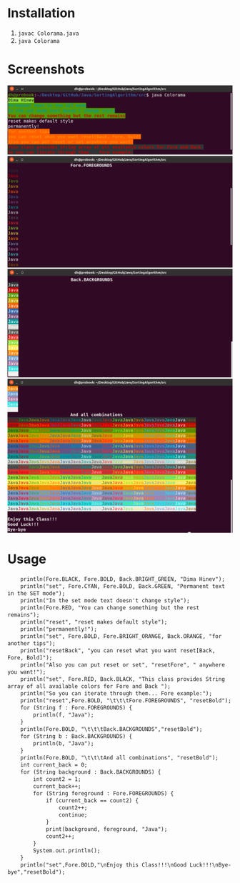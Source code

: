 # Installation


1. `javac Colorama.java`
2. `java Colorama`


# Screenshots
![1](./screen-colorama.png)
![2](./screen-colorama2.png)
![3](./screen-colorama3.png)
![4](./screen-colorama4.png)

# Usage
        println(Fore.BLACK, Fore.BOLD, Back.BRIGHT_GREEN, "Dima Hinev");
        println("set", Fore.CYAN, Fore.BOLD, Back.GREEN, "Permanent text in the SET mode");
        println("In the set mode text doesn't change style");
        println(Fore.RED, "You can change something but the rest remains");
        println("reset", "reset makes default style");
        println("permanently!");
        println("set", Fore.BOLD, Fore.BRIGHT_ORANGE, Back.ORANGE, "for another tips");
        println("resetBack", "you can reset what you want reset[Back, Fore, Bold]");
        println("Also you can put reset or set", "resetFore", " anywhere you want!");
        println("set", Fore.RED, Back.BLACK, "This class provides String array of all available colors for Fore and Back ");
        println("So you can iterate through them... Fore example:");
        println("reset",Fore.BOLD, "\t\t\tFore.FOREGROUNDS", "resetBold");
        for (String f : Fore.FOREGROUNDS) {
            println(f, "Java");
        }
        println(Fore.BOLD, "\t\t\tBack.BACKGROUNDS","resetBold");
        for (String b : Back.BACKGROUNDS) {
            println(b, "Java");
        }
        println(Fore.BOLD, "\t\t\tAnd all combinations", "resetBold");
        int current_back = 0;
        for (String background : Back.BACKGROUNDS) {
            int count2 = 1;
            current_back++;
            for (String foreground : Fore.FOREGROUNDS) {
                if (current_back == count2) {
                    count2++;
                    continue;
                }
                print(background, foreground, "Java");
                count2++;
            }
            System.out.println();
        }
        println("set",Fore.BOLD,"\nEnjoy this Class!!!\nGood Luck!!!\nBye-bye","resetBold");
